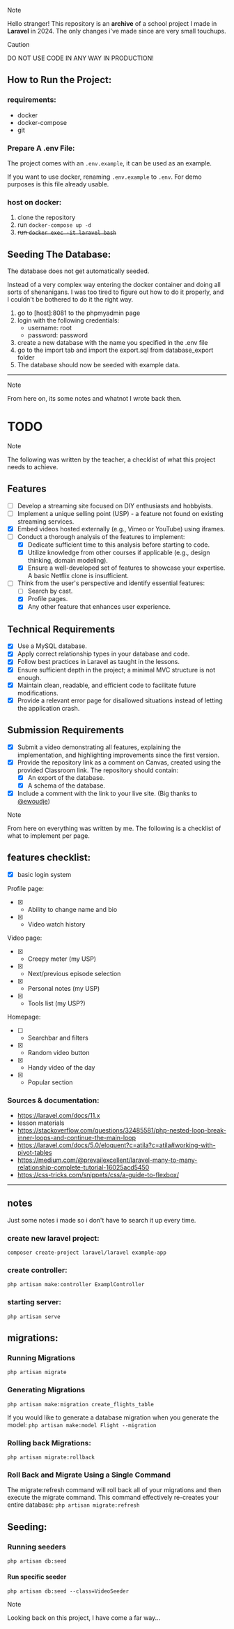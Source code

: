 > [!NOTE]
> Hello stranger!
> This repository is an **archive** of a school project I made in **Laravel** in 2024.
> The only changes i've made since are very small touchups.

> [!CAUTION]
> DO NOT USE CODE IN ANY WAY IN PRODUCTION!

## How to Run the Project:

### requirements:
- docker
- docker-compose
- git

### Prepare A .env File:

The project comes with an `.env.example`, it can be used as an example.

If you want to use docker, renaming `.env.example` to `.env`. For demo purposes is this file already usable.

### host on docker:
1. clone the repository
2. run `docker-compose up -d`
3. ~~run `docker exec -it laravel bash`~~

## Seeding The Database:

The database does not get automatically seeded.

Instead of a very complex way entering the docker container and doing all sorts of shenanigans.
I was too tired to figure out how to do it properly, and I couldn't be bothered to do it the right way.

1. go to [host]:8081 to the phpmyadmin page
2. login with the following credentials:
    - username: root
    - password: password
3. create a new database with the name you specified in the .env file
4. go to the import tab and import the export.sql from database_export folder
5. The database should now be seeded with example data.

---

> [!NOTE]
> From here on, its some notes and whatnot I wrote back then.

# TODO

> [!NOTE]
> The following was written by the teacher, a checklist of what this project needs to achieve.

## Features
- [ ] Develop a streaming site focused on DIY enthusiasts and hobbyists.
- [ ] Implement a unique selling point (USP) - a feature not found on existing streaming services.
- [x] Embed videos hosted externally (e.g., Vimeo or YouTube) using iframes.
- [ ] Conduct a thorough analysis of the features to implement:
  - [x] Dedicate sufficient time to this analysis before starting to code.
  - [x] Utilize knowledge from other courses if applicable (e.g., design thinking, domain modeling).
  - [x] Ensure a well-developed set of features to showcase your expertise. A basic Netflix clone is insufficient.
- [ ] Think from the user's perspective and identify essential features:
  - [ ] Search by cast.
  - [x] Profile pages.
  - [x] Any other feature that enhances user experience.

## Technical Requirements
- [x] Use a MySQL database.
- [x] Apply correct relationship types in your database and code.
- [x] Follow best practices in Laravel as taught in the lessons.
- [x] Ensure sufficient depth in the project; a minimal MVC structure is not enough.
- [x] Maintain clean, readable, and efficient code to facilitate future modifications.
- [x] Provide a relevant error page for disallowed situations instead of letting the application crash.

## Submission Requirements
- [x] Submit a video demonstrating all features, explaining the implementation, and highlighting improvements since the first version.
- [x] Provide the repository link as a comment on Canvas, created using the provided Classroom link. The repository should contain:
  - [x] An export of the database.
  - [x] A schema of the database.
- [x] Include a comment with the link to your live site. (Big thanks to [@ewoudje](https://github.com/ewoudje))

> [!NOTE]
> From here on everything was written by me. The following is a checklist of what to implement per page.

## features checklist:

- [x] basic login system

Profile page:
- [x] - Ability to change name and bio
- [x] - Video watch history

Video page:
- [x] - Creepy meter (my USP)
- [x] - Next/previous episode selection 
- [x] - Personal notes (my USP)
- [x] - Tools list (my USP?)

Homepage:
- [ ] - Searchbar and filters
- [x] - Random video button
- [x] - Handy video of the day
- [x] - Popular section

### Sources & documentation: 
- https://laravel.com/docs/11.x
- lesson materials
- https://stackoverflow.com/questions/32485581/php-nested-loop-break-inner-loops-and-continue-the-main-loop
- https://laravel.com/docs/5.0/eloquent?c=atila?c=atila#working-with-pivot-tables
- https://medium.com/@prevailexcellent/laravel-many-to-many-relationship-complete-tutorial-16025acd5450
- https://css-tricks.com/snippets/css/a-guide-to-flexbox/

---

## notes
Just some notes i made so i don't have to search it up every time.

### create new laravel project:
`composer create-project laravel/laravel example-app`

### create controller:
`php artisan make:controller ExamplController`

### starting server:
`php artisan serve`

## migrations:
### Running Migrations
`php artisan migrate`

### Generating Migrations
`php artisan make:migration create_flights_table`

If you would like to generate a database migration when you generate the model:
`php artisan make:model Flight --migration`

### Rolling back Migrations:
`php artisan migrate:rollback`

### Roll Back and Migrate Using a Single Command
The migrate:refresh command will roll back all of your migrations and then execute the migrate command. This command effectively re-creates your entire database:
`php artisan migrate:refresh`

## Seeding:
### Running seeders
`php artisan db:seed`

#### Run specific seeder
`php artisan db:seed --class=VideoSeeder`

> [!NOTE]
> Looking back on this project, I have come a far way...
